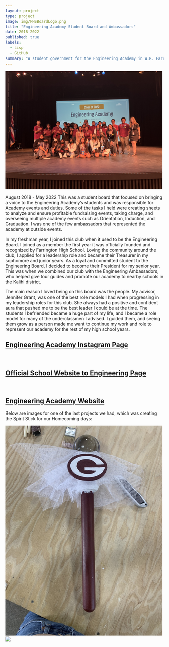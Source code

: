```yaml
---
layout: project
type: project
image: img/FHSBoardLogo.png
title: "Engineering Academy Student Board and Ambassadors"
date: 2018-2022
published: true
labels:
  - Lisp
  - GitHub
summary: "A student government for the Engineering Academy in W.R. Farrington High School"
---
```


<img class="img-fluid" width="500px" class="center" src="../img/EnginAcadBoard.JPG" class="img-thumbnail" >


August 2018 - May 2022
This was a student board that focused on bringing a voice to the Engineering Academy’s students and was responsible for Academy events and duties. Some of the tasks I held were creating sheets to analyze and ensure profitable fundraising events, taking charge, and overseeing multiple academy events such as Orientation, Induction, and Graduation. I was one of the few ambassadors that represented the academy at outside events.

In my freshman year, I joined this club when it used to be the Engineering Board. I joined as a member the first year it was officially founded and recognized by Farrington High School. Loving the community around the club, I applied for a leadership role and became their Treasurer in my sophomore and junior years. As a loyal and committed student to the Engineering Board, I decided to become their President for my senior year. This was when we combined our club with the Engineering Ambassadors, who helped give tour guides and promote our academy to nearby schools in the Kalihi district.

The main reason I loved being on this board was the people. My advisor, Jennifer Grant, was one of the best role models I had when progressing in my leadership roles for this club. She always had a positive and confident aura that pushed me to be the best leader I could be at the time. The students I befriended became a huge part of my life, and I became a role model for many of the underclassmen I advised. I guided them, and seeing them grow as a person made me want to continue my work and role to represent our academy for the rest of my high school years. 

[<h2>Engineering Academy Instagram Page</h2>](https://www.instagram.com/fhs.engineering/)
<br>
[<h2>Official School Website to Engineering Page</h2>](https://www.farringtonhighschool.org/farrington-cte/farrington-engineering-academy/)
<br>
[<h2>Engineering Academy Website</h2>](https://sites.google.com/k12.hi.us/farrington-high-school/academies-of-farrington/engineering)
<be>

Below are images for one of the last projects we had, which was creating the Spirit Stick for our Homecoming days:

<div class="text-center p-4">
  <img width="500px" class="center" src="../img/Staff.jpeg" class="img-thumbnail" >
  <img width="500px" class="center" src="../img/JairaBoardPresident.JPG" class="img-thumbnail" >
</div>
